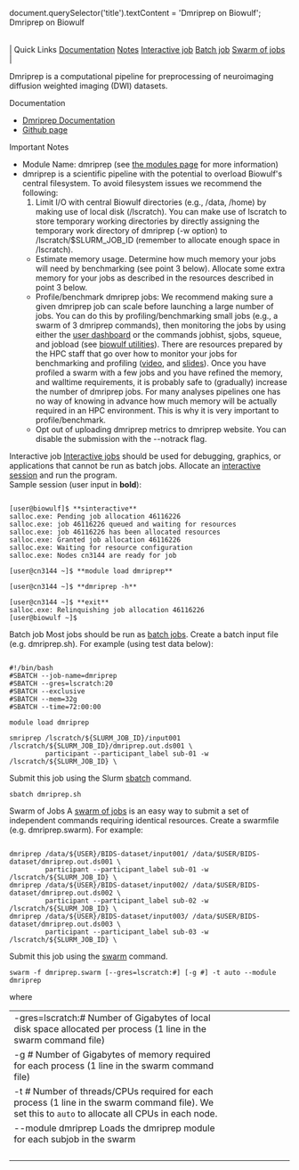 

document.querySelector('title').textContent = 'Dmriprep on Biowulf';
Dmriprep on Biowulf


|  |
| --- |
| 
Quick Links
[Documentation](#doc)
[Notes](#notes)
[Interactive job](#int) 
[Batch job](#sbatch) 
[Swarm of jobs](#swarm) 
 |



Dmriprep is a computational pipeline for preprocessing of neuroimaging diffusion weighted imaging (DWI) datasets.



Documentation
* [Dmriprep Documentation](https://www.nipreps.org/dmriprep/)
* [Github page](https://github.com/nipreps/dmriprep)


Important Notes
* Module Name: dmriprep (see [the modules page](/apps/modules.html) for more information)
* dmriprep is a scientific pipeline with the potential to overload Biowulf's central filesystem. To avoid filesystem issues we recommend the following:
	1. Limit I/O with central Biowulf directories (e.g., /data, /home) by making use of local disk (/lscratch). You can make use of lscratch to store temporary working directories by directly assigning the temporary work directory of dmriprep (-w option) to /lscratch/$SLURM\_JOB\_ID (remember to allocate enough space in /lscratch).
	* Estimate memory usage. Determine how much memory your jobs will need by benchmarking (see point 3 below). Allocate some extra memory for your jobs as described in the resources described in point 3 below. 
	* Profile/benchmark dmriprep jobs: We recommend making sure a given dmriprep job can scale before launching a large number of jobs. You can do this by profiling/benchmarking small jobs (e.g., a swarm of 3 dmriprep commands), then monitoring the jobs by using either the [user dashboard](https://hpc.nih.gov/dashboard/) or the commands jobhist, sjobs, squeue, and jobload (see [biowulf utilities](https://hpc.nih.gov/docs/biowulf_tools.html)). There are resources prepared by the HPC staff that go over how to monitor your jobs for benchmarking and profiling ([video](https://youtu.be/fLMJ8-t5bm4), and [slides](https://hpc.nih.gov/training/handouts/Effective_batch_system.pdf)). Once you have profiled a swarm with a few jobs and you have refined the memory, and walltime requirements, it is probably safe to (gradually) increase the number of dmriprep jobs. For many analyses pipelines one has no way of knowing in advance how much memory will be actually required in an HPC environment. This is why it is very important to profile/benchmark.
	* Opt out of uploading dmriprep metrics to dmriprep website. You can disable the submission with the --notrack flag.



Interactive job
[Interactive jobs](/docs/userguide.html#int) should be used for debugging, graphics, or applications that cannot be run as batch jobs.
Allocate an [interactive session](/docs/userguide.html#int) and run the program.   
Sample session (user input in **bold**):



```

[user@biowulf]$ **sinteractive**
salloc.exe: Pending job allocation 46116226
salloc.exe: job 46116226 queued and waiting for resources
salloc.exe: job 46116226 has been allocated resources
salloc.exe: Granted job allocation 46116226
salloc.exe: Waiting for resource configuration
salloc.exe: Nodes cn3144 are ready for job

[user@cn3144 ~]$ **module load dmriprep**

[user@cn3144 ~]$ **dmriprep -h**

[user@cn3144 ~]$ **exit**
salloc.exe: Relinquishing job allocation 46116226
[user@biowulf ~]$

```


Batch job
Most jobs should be run as [batch jobs](/docs/userguide.html#submit).
Create a batch input file (e.g. dmriprep.sh). For example (using test data below):



```

#!/bin/bash
#SBATCH --job-name=dmriprep
#SBATCH --gres=lscratch:20
#SBATCH --exclusive
#SBATCH --mem=32g
#SBATCH --time=72:00:00

module load dmriprep

smriprep /lscratch/${SLURM_JOB_ID}/input001 /lscratch/${SLURM_JOB_ID}/dmriprep.out.ds001 \
         participant --participant_label sub-01 -w /lscratch/${SLURM_JOB_ID} \

```

Submit this job using the Slurm [sbatch](/docs/userguide.html) command.



```
sbatch dmriprep.sh
```

Swarm of Jobs 
A [swarm of jobs](/apps/swarm.html) is an easy way to submit a set of independent commands requiring identical resources.
Create a swarmfile (e.g. dmriprep.swarm). For example:



```

dmriprep /data/${USER}/BIDS-dataset/input001/ /data/$USER/BIDS-dataset/dmriprep.out.ds001 \
         participant --participant_label sub-01 -w /lscratch/${SLURM_JOB_ID} \
dmriprep /data/${USER}/BIDS-dataset/input002/ /data/$USER/BIDS-dataset/dmriprep.out.ds002 \
         participant --participant_label sub-02 -w /lscratch/${SLURM_JOB_ID} \
dmriprep /data/${USER}/BIDS-dataset/input003/ /data/$USER/BIDS-dataset/dmriprep.out.ds003 \
         participant --participant_label sub-03 -w /lscratch/${SLURM_JOB_ID} \

```

Submit this job using the [swarm](/apps/swarm.html) command.



```
swarm -f dmriprep.swarm [--gres=lscratch:#] [-g #] -t auto --module dmriprep
```

where


|  |  |  |  |  |  |  |  |
| --- | --- | --- | --- | --- | --- | --- | --- |
| -gres=lscratch:*#*  Number of Gigabytes of local disk space allocated per process (1 line in the swarm command file)
 | -g *#*  Number of Gigabytes of memory required for each process (1 line in the swarm command file)
 | -t *#* Number of threads/CPUs required for each process (1 line in the swarm command file). We set this to `auto` to allocate all CPUs in each node.
 | --module dmriprep Loads the dmriprep module for each subjob in the swarm 
 | |
 | |
 | |
 | |








